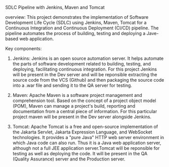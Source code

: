 SDLC Pipeline with Jenkins, Maven and Tomcat

overview: 
This project demonstrates the implementation of Software Development Life Cycle (SDLC) using Jenkins, Maven, Tomcat for a Continuous Integration and 
Continuous Deployment (CI/CD) pipeline. The pipeline automates the process of building, testing and deploying a Jave-based web application.

Key components: 
1. Jenkins: Jenkins is an open source automation server. It helps automate the parts of software development related to building, testing, and deploying, facilitating continuous integration. For this project Jenkins will be present in the Dev server and will be reponsible extracting the source code from the VCS (Github) and then packaging the source code into a .war file and sending it to the QA server for testing. 

2. Maven: Apache Maven is a software project management and comprehension tool. Based on the concept of a project object model (POM), Maven can manage a project's build, reporting and documentation from a central piece of information. For this particular project maven will be present in the Dev server alongside Jenkins. 

3. Tomcat: Apache Tomcat is a free and open-source implementation of the Jakarta Servlet, Jakarta Expression Language, and WebSocket technologies. It provides a "pure Java" HTTP web server environment in which Java code can also run. Thus it is a Java web application server, although not a full JEE application server.Tomcat will be reponsible for testing as well as deploying the code. It will be present in the QA (Quality Assurance) server and the Production server.  